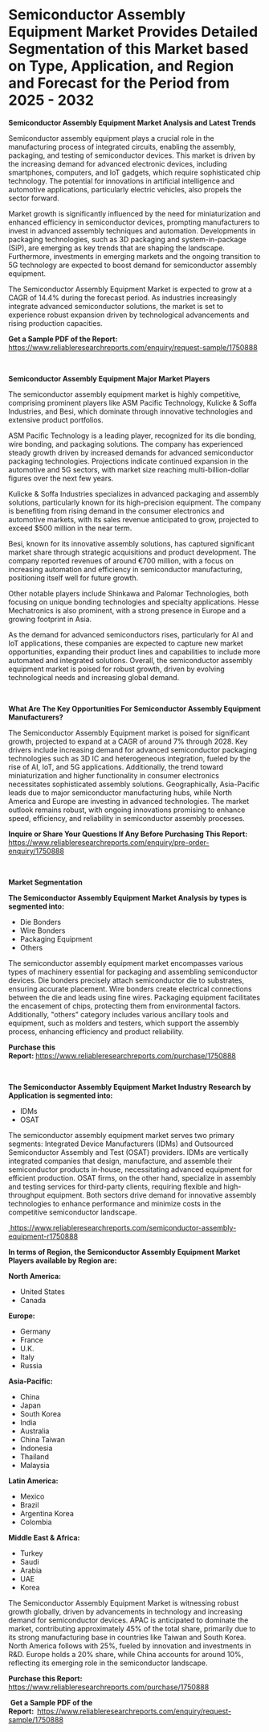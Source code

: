 <p><h1>Semiconductor Assembly Equipment Market Provides Detailed Segmentation of this Market based on Type, Application, and Region and Forecast for the Period from 2025 - 2032</h1></p><p><strong>Semiconductor Assembly Equipment Market Analysis and Latest Trends</strong></p>
<p><p>Semiconductor assembly equipment plays a crucial role in the manufacturing process of integrated circuits, enabling the assembly, packaging, and testing of semiconductor devices. This market is driven by the increasing demand for advanced electronic devices, including smartphones, computers, and IoT gadgets, which require sophisticated chip technology. The potential for innovations in artificial intelligence and automotive applications, particularly electric vehicles, also propels the sector forward.</p><p>Market growth is significantly influenced by the need for miniaturization and enhanced efficiency in semiconductor devices, prompting manufacturers to invest in advanced assembly techniques and automation. Developments in packaging technologies, such as 3D packaging and system-in-package (SiP), are emerging as key trends that are shaping the landscape. Furthermore, investments in emerging markets and the ongoing transition to 5G technology are expected to boost demand for semiconductor assembly equipment.</p><p>The Semiconductor Assembly Equipment Market is expected to grow at a CAGR of 14.4% during the forecast period. As industries increasingly integrate advanced semiconductor solutions, the market is set to experience robust expansion driven by technological advancements and rising production capacities.</p></p>
<p><strong>Get a Sample PDF of the Report:&nbsp;</strong> <a href="https://www.reliableresearchreports.com/enquiry/request-sample/1750888?utm_campaign=3132&utm_medium=2&utm_source=Github&utm_content=ia&utm_term=16042025&utm_id=semiconductor-assembly-equipment">https://www.reliableresearchreports.com/enquiry/request-sample/1750888</a></p>
<p>&nbsp;</p>
<p><strong>Semiconductor Assembly Equipment Major Market Players</strong></p>
<p><p>The semiconductor assembly equipment market is highly competitive, comprising prominent players like ASM Pacific Technology, Kulicke & Soffa Industries, and Besi, which dominate through innovative technologies and extensive product portfolios. </p><p>ASM Pacific Technology is a leading player, recognized for its die bonding, wire bonding, and packaging solutions. The company has experienced steady growth driven by increased demands for advanced semiconductor packaging technologies. Projections indicate continued expansion in the automotive and 5G sectors, with market size reaching multi-billion-dollar figures over the next few years.</p><p>Kulicke & Soffa Industries specializes in advanced packaging and assembly solutions, particularly known for its high-precision equipment. The company is benefiting from rising demand in the consumer electronics and automotive markets, with its sales revenue anticipated to grow, projected to exceed $500 million in the near term.</p><p>Besi, known for its innovative assembly solutions, has captured significant market share through strategic acquisitions and product development. The company reported revenues of around €700 million, with a focus on increasing automation and efficiency in semiconductor manufacturing, positioning itself well for future growth.</p><p>Other notable players include Shinkawa and Palomar Technologies, both focusing on unique bonding technologies and specialty applications. Hesse Mechatronics is also prominent, with a strong presence in Europe and a growing footprint in Asia. </p><p>As the demand for advanced semiconductors rises, particularly for AI and IoT applications, these companies are expected to capture new market opportunities, expanding their product lines and capabilities to include more automated and integrated solutions. Overall, the semiconductor assembly equipment market is poised for robust growth, driven by evolving technological needs and increasing global demand.</p></p>
<p>&nbsp;</p>
<p><strong>What Are The Key Opportunities For Semiconductor Assembly Equipment Manufacturers?</strong></p>
<p><p>The Semiconductor Assembly Equipment market is poised for significant growth, projected to expand at a CAGR of around 7% through 2028. Key drivers include increasing demand for advanced semiconductor packaging technologies such as 3D IC and heterogeneous integration, fueled by the rise of AI, IoT, and 5G applications. Additionally, the trend toward miniaturization and higher functionality in consumer electronics necessitates sophisticated assembly solutions. Geographically, Asia-Pacific leads due to major semiconductor manufacturing hubs, while North America and Europe are investing in advanced technologies. The market outlook remains robust, with ongoing innovations promising to enhance speed, efficiency, and reliability in semiconductor assembly processes.</p></p>
<p><strong>Inquire or Share Your Questions If Any Before Purchasing This Report:</strong> <a href="https://www.reliableresearchreports.com/enquiry/pre-order-enquiry/1750888?utm_campaign=3132&utm_medium=2&utm_source=Github&utm_content=ia&utm_term=16042025&utm_id=semiconductor-assembly-equipment">https://www.reliableresearchreports.com/enquiry/pre-order-enquiry/1750888</a></p>
<p>&nbsp;</p>
<p><strong>Market Segmentation</strong></p>
<p><strong>The Semiconductor Assembly Equipment Market Analysis by types is segmented into:</strong></p>
<p><ul><li>Die Bonders</li><li>Wire Bonders</li><li>Packaging Equipment</li><li>Others</li></ul></p>
<p><p>The semiconductor assembly equipment market encompasses various types of machinery essential for packaging and assembling semiconductor devices. Die bonders precisely attach semiconductor die to substrates, ensuring accurate placement. Wire bonders create electrical connections between the die and leads using fine wires. Packaging equipment facilitates the encasement of chips, protecting them from environmental factors. Additionally, "others" category includes various ancillary tools and equipment, such as molders and testers, which support the assembly process, enhancing efficiency and product reliability.</p></p>
<p><strong>Purchase this Report:&nbsp;</strong><a href="https://www.reliableresearchreports.com/purchase/1750888?utm_campaign=3132&utm_medium=2&utm_source=Github&utm_content=ia&utm_term=16042025&utm_id=semiconductor-assembly-equipment">https://www.reliableresearchreports.com/purchase/1750888</a></p>
<p>&nbsp;</p>
<p><strong>The Semiconductor Assembly Equipment Market Industry Research by Application is segmented into:</strong></p>
<p><ul><li>IDMs</li><li>OSAT</li></ul></p>
<p><p>The semiconductor assembly equipment market serves two primary segments: Integrated Device Manufacturers (IDMs) and Outsourced Semiconductor Assembly and Test (OSAT) providers. IDMs are vertically integrated companies that design, manufacture, and assemble their semiconductor products in-house, necessitating advanced equipment for efficient production. OSAT firms, on the other hand, specialize in assembly and testing services for third-party clients, requiring flexible and high-throughput equipment. Both sectors drive demand for innovative assembly technologies to enhance performance and minimize costs in the competitive semiconductor landscape.</p></p>
<p><a href="https://www.reliableresearchreports.com/semiconductor-assembly-equipment-r1750888?utm_campaign=3132&utm_medium=2&utm_source=Github&utm_content=ia&utm_term=16042025&utm_id=semiconductor-assembly-equipment">&nbsp;https://www.reliableresearchreports.com/semiconductor-assembly-equipment-r1750888</a></p>
<p><strong>In terms of Region, the Semiconductor Assembly Equipment Market Players available by Region are:</strong></p>
<p>
    <p> <strong> North America: </strong>
        <ul>
            <li>United States</li>
            <li>Canada</li>
        </ul>
        </p> 
    <p> <strong> Europe: </strong>
        <ul>
            <li>Germany</li>
            <li>France</li>
            <li>U.K.</li>
            <li>Italy</li>
            <li>Russia</li>
        </ul>
        </p> 
    <p> <strong> Asia-Pacific: </strong>
        <ul>
            <li>China</li>
            <li>Japan</li>
            <li>South Korea</li>
            <li>India</li>
            <li>Australia</li>
            <li>China Taiwan</li>
            <li>Indonesia</li>
            <li>Thailand</li>
            <li>Malaysia</li>
        </ul>
        </p> 
    <p> <strong> Latin America: </strong>
        <ul>
            <li>Mexico</li>
            <li>Brazil</li>
            <li>Argentina Korea</li>
            <li>Colombia</li>
        </ul>
        </p> 
    <p> <strong> Middle East & Africa: </strong>
        <ul>
            <li>Turkey</li>
            <li>Saudi</li>
            <li>Arabia</li>
            <li>UAE</li>
            <li>Korea</li>
        </ul>
    </p>
    </p>
<p><p>The Semiconductor Assembly Equipment Market is witnessing robust growth globally, driven by advancements in technology and increasing demand for semiconductor devices. APAC is anticipated to dominate the market, contributing approximately 45% of the total share, primarily due to its strong manufacturing base in countries like Taiwan and South Korea. North America follows with 25%, fueled by innovation and investments in R&D. Europe holds a 20% share, while China accounts for around 10%, reflecting its emerging role in the semiconductor landscape.</p></p>
<p><strong>Purchase this Report: </strong><a href="https://www.reliableresearchreports.com/purchase/1750888?utm_campaign=3132&utm_medium=2&utm_source=Github&utm_content=ia&utm_term=16042025&utm_id=semiconductor-assembly-equipment">https://www.reliableresearchreports.com/purchase/1750888</a></p>
<p>&nbsp;<strong>Get a Sample PDF of the Report:&nbsp;&nbsp;</strong><a href="https://www.reliableresearchreports.com/enquiry/request-sample/1750888?utm_campaign=3132&utm_medium=2&utm_source=Github&utm_content=ia&utm_term=16042025&utm_id=semiconductor-assembly-equipment">https://www.reliableresearchreports.com/enquiry/request-sample/1750888</a></p>
<p><strong></strong></p>
<p><p></p><p></p><p></p></p>